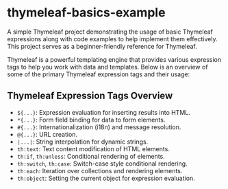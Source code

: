 # thymeleaf-basics-example
A simple Thymeleaf project demonstrating the usage of basic Thymeleaf expressions along with code examples to help implement them effectively.
This project serves as a beginner-friendly reference for Thymeleaf.

Thymeleaf is a powerful templating engine that provides various expression tags to help you work with data and templates. 
Below is an overview of some of the primary Thymeleaf expression tags and their usage:

## Thymeleaf Expression Tags Overview

- `${...}`: Expression evaluation for inserting results into HTML.
- `*{...}`: Form field binding for data to form elements.
- `#{...}`: Internationalization (i18n) and message resolution.
- `@{...}`: URL creation.
- `|...|`: String interpolation for dynamic strings.
- `th:text`: Text content modification of HTML elements.
- `th:if`, `th:unless`: Conditional rendering of elements.
- `th:switch`, `th:case`: Switch-case style conditional rendering.
- `th:each`: Iteration over collections and rendering elements.
- `th:object`: Setting the current object for expression evaluation.
